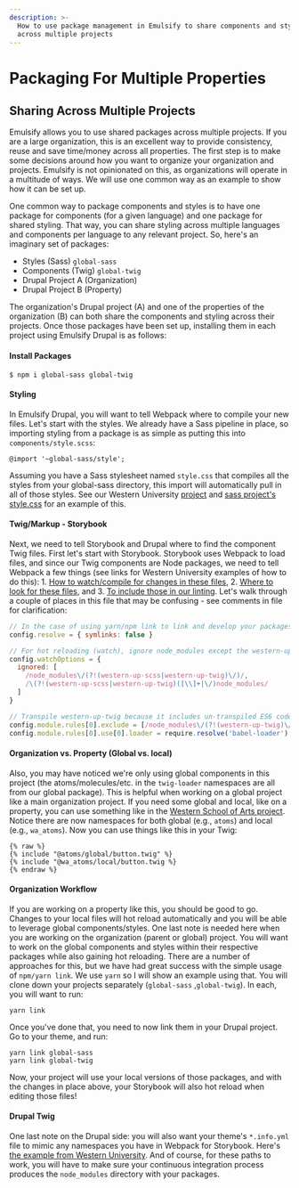 ```yaml
---
description: >-
  How to use package management in Emulsify to share components and styles
  across multiple projects
---
```


# Packaging For Multiple Properties

## Sharing Across Multiple Projects

Emulsify allows you to use shared packages across multiple projects. If you are a large organization, this is an excellent way to provide consistency, reuse and save time/money across all properties. The first step is to make some decisions around how you want to organize your organization and projects. Emulsify is not opinionated on this, as organizations will operate in a multitude of ways. We will use one common way as an example to show how it can be set up.&#x20;

One common way to package components and styles is to have one package for components (for a given language) and one package for shared styling. That way, you can share styling across multiple languages and components per language to any relevant project. So, here's an imaginary set of packages:

* Styles (Sass) `global-sass`
* Components (Twig) `global-twig`
* Drupal Project A (Organization)
* Drupal Project B (Property)

The organization's Drupal project (A) and one of the properties of the organization (B) can both share the components and styling across their projects. Once those packages have been set up, installing them in each project using Emulsify Drupal is as follows:

#### Install Packages

```
$ npm i global-sass global-twig
```

#### Styling

In Emulsify Drupal,  you will want to tell Webpack where to compile your new files. Let's start with the styles. We already have a Sass pipeline in place, so importing styling from a package is as simple as putting this into `components/style.scss`:

```
@import '~global-sass/style';
```

Assuming you have a Sass stylesheet named `style.css` that compiles all the styles from your global-sass directory, this import will automatically pull in all of those styles. See our Western University [project](https://github.com/emulsify-ds/westernuni/blob/master/web/themes/custom/western-up/components/style.scss) and [sass project's style.css](https://github.com/emulsify-ds/western-up-scss/blob/master/style.scss) for an example of this.&#x20;

#### Twig/Markup - Storybook

Next, we need to tell Storybook and Drupal where to find the component Twig files. First let's start with Storybook. Storybook uses Webpack to load files, and since our Twig components are Node packages, we need to tell Webpack a few things (see links for Western University examples of how to do this): 1. [How to watch/compile for changes in these files](https://github.com/emulsify-ds/westernuni/blob/master/web/themes/custom/western-up/.storybook/webpack.config.js#L7-L18), 2. [Where to look for these files](https://github.com/emulsify-ds/westernuni/blob/master/web/themes/custom/western-up/.storybook/webpack.config.js#L29-L43), and 3. [To include those in our linting](https://github.com/emulsify-ds/westernuni/blob/master/web/themes/custom/western-up/.storybook/webpack.config.js#L94-L95). Let's walk through a couple of places in this file that may be confusing - see comments in file for clarification:

```javascript
// In the case of using yarn/npm link to link and develop your packages locally, this will help.
config.resolve = { symlinks: false }

// For hot reloading (watch), ignore node_modules except the western-up-scss/twig directories. 
config.watchOptions = {
  ignored: [
    /node_modules\/(?!(western-up-scss|western-up-twig)\/)/,
    /\(?!(western-up-scss|western-up-twig)([\\]+|\/)node_modules/
  ]
}

// Transpile western-up-twig because it includes un-transpiled ES6 code.
config.module.rules[0].exclude = [/node_modules\/(?!(western-up-twig)\/)/];
config.module.rules[0].use[0].loader = require.resolve('babel-loader');
```

#### Organization vs. Property (Global vs. local)

Also, you may have noticed we're only using global components in this project (the atoms/molecules/etc. in the `twig-loader` namespaces are all from our global package). This is helpful when working on a global project like a main organization project. If you need some global and local, like on a property, you can use something like in the [Western School of Arts project](https://github.com/emulsify-ds/westernarts/blob/master/web/themes/custom/western\_arts/.storybook/webpack.config.js#L43-L77). Notice there are now namespaces for both global (e.g., `atoms`) and local (e.g., `wa_atoms`). Now you can use things like this in your Twig:

```
{% raw %}
{% include "@atoms/global/button.twig" %}
{% include "@wa_atoms/local/button.twig %}
{% endraw %}
```

#### Organization Workflow

If you are working on a property like this, you should be good to go. Changes to your local files will hot reload automatically and you will be able to leverage global components/styles. One last note is needed here when you are working on the organization (parent or global) project. You will want to work on the global components and styles within their respective packages while also gaining hot reloading. There are a number of approaches for this, but we have had great success with the simple usage of `npm/yarn link`. We use `yarn` so I will show an example using that. You will clone down your projects separately (`global-sass` ,`global-twig`). In each, you will want to run:

```
yarn link
```

Once you've done that, you need to now link them in your Drupal project. Go to your theme, and run:

```
yarn link global-sass
yarn link global-twig
```

Now, your project will use your local versions of those packages, and with the changes in place above, your Storybook will also hot reload when editing those files!

#### Drupal Twig

One last note on the Drupal side: you will also want your theme's `*.info.yml` file to mimic any namespaces you have in Webpack for Storybook. Here's [the example from Western University](https://github.com/emulsify-ds/westernuni/blob/master/web/themes/custom/western-up/western\_up.info.yml#L46-L58). And of course, for these paths to work, you will have to make sure your continuous integration process produces the `node_modules` directory with your packages.



